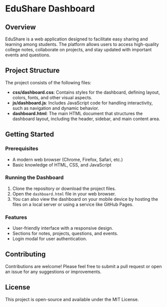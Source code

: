 # EduShare Dashboard

## Overview
EduShare is a web application designed to facilitate easy sharing and learning among students. The platform allows users to access high-quality college notes, collaborate on projects, and stay updated with important events and questions.

## Project Structure
The project consists of the following files:

- **css/dashboard.css**: Contains styles for the dashboard, defining layout, colors, fonts, and other visual aspects.
- **js/dashboard.js**: Includes JavaScript code for handling interactivity, such as navigation and dynamic behavior.
- **dashboard.html**: The main HTML document that structures the dashboard layout, including the header, sidebar, and main content area.

## Getting Started

### Prerequisites
- A modern web browser (Chrome, Firefox, Safari, etc.)
- Basic knowledge of HTML, CSS, and JavaScript

### Running the Dashboard
1. Clone the repository or download the project files.
2. Open the `dashboard.html` file in your web browser.
3. You can also view the dashboard on your mobile device by hosting the files on a local server or using a service like GitHub Pages.

### Features
- User-friendly interface with a responsive design.
- Sections for notes, projects, questions, and events.
- Login modal for user authentication.

## Contributing
Contributions are welcome! Please feel free to submit a pull request or open an issue for any suggestions or improvements.

## License
This project is open-source and available under the MIT License.